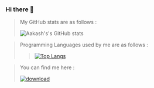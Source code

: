 ### Hi there 👋

<!--
**AAKASH707/AAKASH707** is a ✨ _special_ ✨ repository because its `README.md` (this file) appears on your GitHub profile.

Here are some ideas to get you started:

- 🔭 I’m currently working on Algorithums
- 🌱 I’m currently learning phython
- 👯 I’m looking to collaborate on open source
- 🤔 I’m looking for help with python projects
- 💬 Ask me about C
- 📫 How to reach me: Lucifer6218@gmail.com
- 😄 Pronouns: ...
- ⚡ Fun fact: You are only to belive and do!!
-->
>My GitHub stats are as follows :   
>
>![Aakash's's GitHub stats](https://github-readme-stats.vercel.app/api?username=AAKASH707&theme=dracula&show_icons=true)


> Programming Languages used by me are as follows :
>
>>[![Top Langs](https://github-readme-stats.vercel.app/api/top-langs/?username=AAKASH707&theme=dracula&layout=compact)](https://github.com/anuraghazra/github-readme-stats)



> You can find me here :
>
>  <a href="https://discord.com/channels/@LUCIFER"><img src="https://i.ibb.co/hVNgVt8/download.jpg" alt="download" border="0"></a>
